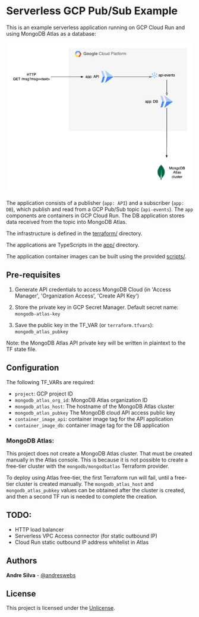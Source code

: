 # Serverless GCP Pub/Sub Example

This is an example serverless application running on GCP Cloud Run and using
MongoDB Atlas as a database:

![GCP Cloud Run PubSub Example](docs/diagrams/gcp-cloud-run-pubsun-example.png "example")

The application consists of a publisher (`app: API`) and a subscriber
(`app: DB`), which publish and read from a GCP Pub/Sub topic (`api-events`). The
`app` components are containers in GCP Cloud Run. The DB application stores data
received from the topic into MongoDB Atlas.

The infrastructure is defined in the [terraform/](terraform) directory.

The applications are TypeScripts in the [app/](app) directory.

The application container images can be built using the provided
[scripts/](scripts).

## Pre-requisites

1. Generate API credentials to access MongoDB Cloud (in 'Access Manager',
   'Organization Access', 'Create API Key')

2. Store the private key in GCP Secret Manager. Default secret name:
   `mongodb-atlas-key`

3. Save the public key in the TF_VAR (or `terraform.tfvars`):
   `mongodb_atlas_pubkey`

Note: the MongoDB Atlas API private key will be written in plaintext to the TF
state file.

## Configuration

The following TF_VARs are required:

- `project`: GCP project ID
- `mongodb_atlas_org_id`: MongoDB Atlas organization ID
- `mongodb_atlas_host`: The hostname of the MongoDB Atlas cluster
- `mongodb_atlas_pubkey` The MongoDB cloud API access public key
- `container_image_api`: container image tag for the API application
- `container_image_db`: container image tag for the DB application

### MongoDB Atlas:

This project does not create a MongoDB Atlas cluster. That must be created
manually in the Atlas console. This is because it is not possible to create a
free-tier cluster with the `mongodb/mongodbatlas` Terraform provider.

To deploy using Atlas free-tier, the first Terraform run will fail, until a
free-tier cluster is created manually. The `mongodb_atlas_host` and
`mongodb_atlas_pubkey` values can be obtained after the cluster is created, and
then a second TF run is needed to complete the creation.

## TODO:

- HTTP load balancer
- Serverless VPC Access connector (for static outbound IP)
- Cloud Run static outbound IP address whitelist in Atlas

## Authors

**Andre Silva** - [@andreswebs](https://github.com/andreswebs)

## License

This project is licensed under the [Unlicense](UNLICENSE.md).
